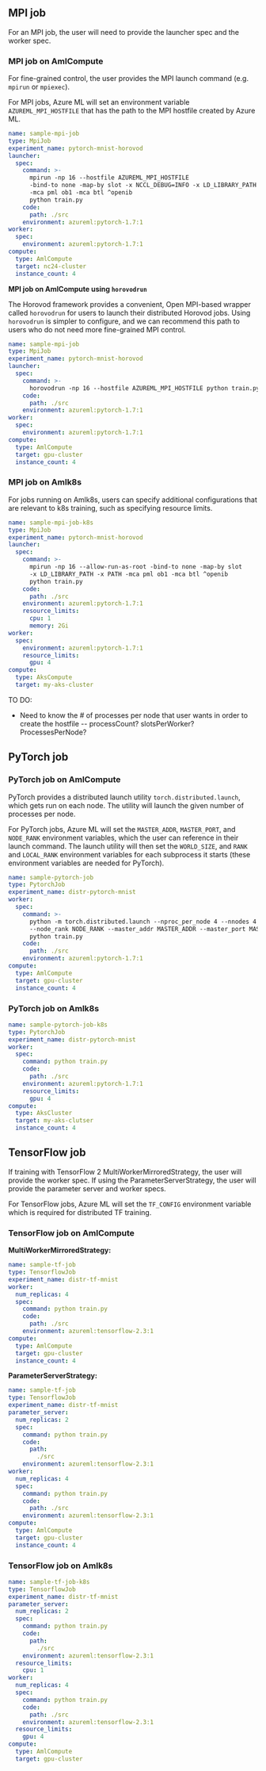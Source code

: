 ## MPI job

For an MPI job, the user will need to provide the launcher spec and the worker spec.


### MPI job on AmlCompute
For fine-grained control, the user provides the MPI launch command (e.g. `mpirun` or `mpiexec`).

For MPI jobs, Azure ML will set an environment variable `AZUREML_MPI_HOSTFILE` that has the path to the MPI hostfile created by Azure ML.

```yaml
name: sample-mpi-job
type: MpiJob
experiment_name: pytorch-mnist-horovod
launcher:
  spec:
    command: >-
      mpirun -np 16 --hostfile AZUREML_MPI_HOSTFILE
      -bind-to none -map-by slot -x NCCL_DEBUG=INFO -x LD_LIBRARY_PATH -x PATH
      -mca pml ob1 -mca btl ^openib
      python train.py
    code:
      path: ./src
    environment: azureml:pytorch-1.7:1
worker:
  spec:
    environment: azureml:pytorch-1.7:1
compute:
  type: AmlCompute
  target: nc24-cluster
  instance_count: 4
```

**MPI job on AmlCompute using `horovodrun`**

The Horovod framework provides a convenient, Open MPI-based wrapper called `horovodrun` for users to launch their distributed Horovod jobs. Using `horovodrun` is simpler to configure, and we can recommend this path to users who do not need more fine-grained MPI control.

```yaml
name: sample-mpi-job
type: MpiJob
experiment_name: pytorch-mnist-horovod
launcher:
  spec:
    command: >-
      horovodrun -np 16 --hostfile AZUREML_MPI_HOSTFILE python train.py
    code:
      path: ./src
    environment: azureml:pytorch-1.7:1
worker:
  spec:
    environment: azureml:pytorch-1.7:1
compute:
  type: AmlCompute
  target: gpu-cluster
  instance_count: 4
```

### MPI job on Amlk8s
For jobs running on Amlk8s, users can specify additional configurations that are relevant to k8s training, such as specifying resource limits.

```yaml
name: sample-mpi-job-k8s
type: MpiJob
experiment_name: pytorch-mnist-horovod
launcher:
  spec:
    command: >-
      mpirun -np 16 --allow-run-as-root -bind-to none -map-by slot
      -x LD_LIBRARY_PATH -x PATH -mca pml ob1 -mca btl ^openib
      python train.py
    code:
      path: ./src
    environment: azureml:pytorch-1.7:1
    resource_limits:
      cpu: 1
      memory: 2Gi
worker:
  spec:
    environment: azureml:pytorch-1.7:1
    resource_limits:
      gpu: 4
compute:
  type: AksCompute
  target: my-aks-cluster
```

TO DO:
- Need to know the # of processes per node that user wants in order to create the hostfile -- processCount? slotsPerWorker? ProcessesPerNode?
## PyTorch job

### PyTorch job on AmlCompute

PyTorch provides a distributed launch utility `torch.distributed.launch`, which gets run on each node. The utility will launch the given number of processes per node.

For PyTorch jobs, Azure ML will set the `MASTER_ADDR`, `MASTER_PORT`, and `NODE_RANK` environment variables, which the user can reference in their launch command. The launch utility will then set the `WORLD_SIZE`, and `RANK` and `LOCAL_RANK` environment variables for each subprocess it starts (these environment variables are needed for PyTorch).

```yaml
name: sample-pytorch-job
type: PytorchJob
experiment_name: distr-pytorch-mnist
worker:
  spec:
    command: >-
      python -m torch.distributed.launch --nproc_per_node 4 --nnodes 4
      --node_rank NODE_RANK --master_addr MASTER_ADDR --master_port MASTER_PORT --use_env
      python train.py
    code:
      path: ./src
    environment: azureml:pytorch-1.7:1
compute:
  type: AmlCompute
  target: gpu-cluster
  instance_count: 4
```

### PyTorch job on Amlk8s

```yaml
name: sample-pytorch-job-k8s
type: PytorchJob
experiment_name: distr-pytorch-mnist
worker:
  spec:
    command: python train.py
    code:
      path: ./src
    environment: azureml:pytorch-1.7:1
    resource_limits:
      gpu: 4
compute:
  type: AksCluster
  target: my-aks-clutser
  instance_count: 4
```

## TensorFlow job

If training with TensorFlow 2 MultiWorkerMirroredStrategy, the user will provide the worker spec. If using the ParameterServerStrategy, the user will provide the parameter server and worker specs.

For TensorFlow jobs, Azure ML will set the `TF_CONFIG` environment variable which is required for distributed TF training.

### TensorFlow job on AmlCompute

**MultiWorkerMirroredStrategy:**

```yaml
name: sample-tf-job
type: TensorflowJob
experiment_name: distr-tf-mnist
worker:
  num_replicas: 4
  spec:
    command: python train.py
    code:
      path: ./src
    environment: azureml:tensorflow-2.3:1
compute:
  type: AmlCompute
  target: gpu-cluster
  instance_count: 4
```

**ParameterServerStrategy:**

```yaml
name: sample-tf-job
type: TensorflowJob
experiment_name: distr-tf-mnist
parameter_server:
  num_replicas: 2
  spec:
    command: python train.py
    code:
      path:
        ./src
    environment: azureml:tensorflow-2.3:1
worker:
  num_replicas: 4
  spec:
    command: python train.py
    code:
      path: ./src
    environment: azureml:tensorflow-2.3:1
compute:
  type: AmlCompute
  target: gpu-cluster
  instance_count: 4
```


### TensorFlow job on Amlk8s

```yaml
name: sample-tf-job-k8s
type: TensorflowJob
experiment_name: distr-tf-mnist
parameter_server:
  num_replicas: 2
  spec:
    command: python train.py
    code:
      path:
        ./src
    environment: azureml:tensorflow-2.3:1
  resource_limits:
    cpu: 1
worker:
  num_replicas: 4
  spec:
    command: python train.py
    code:
      path: ./src
    environment: azureml:tensorflow-2.3:1
  resource_limits:
    gpu: 4
compute:
  type: AmlCompute
  target: gpu-cluster
```
